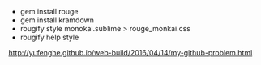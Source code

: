 - gem install rouge
- gem install kramdown
- rougify style monokai.sublime > rouge_monkai.css
- rougify help style

http://yufenghe.github.io/web-build/2016/04/14/my-github-problem.html